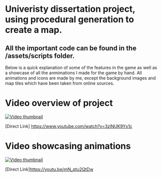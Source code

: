 #  Univeristy dissertation project, using procedural generation to create a map. 
## All the important code can be found in the /assets/scripts folder.
Below is a quick explanation of some of the features in the game as well as a showcase of all the anmimations I made for the game by hand. 
All animations and icons are made by me, except the background images and map tiles which have been taken from online sources.

# Video overview of project

[![Video thumbnail](https://img.youtube.com/vi/3zlNUK9Yx1c/0.jpg)](https://www.youtube.com/watch?v=3zlNUK9Yx1c) 

[Direct Link] https://www.youtube.com/watch?v=3zlNUK9Yx1c


# Video showcasing animations

[![Video thumbnail](https://img.youtube.com/vi/mN_qtu2QtDw/0.jpg)](https://www.youtube.com/watch?v=mN_qtu2QtDw ) 


[Direct Link]https://youtu.be/mN_qtu2QtDw 
